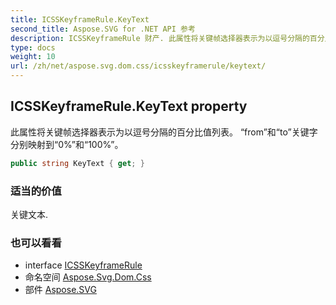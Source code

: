 ```yaml
---
title: ICSSKeyframeRule.KeyText
second_title: Aspose.SVG for .NET API 参考
description: ICSSKeyframeRule 财产. 此属性将关键帧选择器表示为以逗号分隔的百分比值列表 from和to关键字分别映射到0和100
type: docs
weight: 10
url: /zh/net/aspose.svg.dom.css/icsskeyframerule/keytext/
---
```

## ICSSKeyframeRule.KeyText property

此属性将关键帧选择器表示为以逗号分隔的百分比值列表。 “from”和“to”关键字分别映射到“0%”和“100%”。

```csharp
public string KeyText { get; }
```

### 适当的价值

关键文本.

### 也可以看看

* interface [ICSSKeyframeRule](../)
* 命名空间 [Aspose.Svg.Dom.Css](../../icsskeyframerule/)
* 部件 [Aspose.SVG](../../../)


